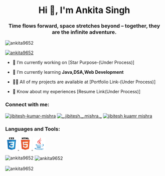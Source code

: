 <h1 align="center">Hi 👋, I'm Ankita Singh</h1>
<h3 align="center">Time flows forward, space stretches beyond – together, they are the infinite adventure.</h3>

<p align="left"> <img src="https://komarev.com/ghpvc/?username=jibitesh2004&label=Profile%20views&color=0e75b6&style=flat" alt="ankita9652" /> </p>

<p align="left"> <a href="https://github.com/ryo-ma/github-profile-trophy"><img src="https://github-profile-trophy.vercel.app/?username=ankita9652" alt="ankita9652" /></a> </p>

- 🔭 I’m currently working on [Star Purpose-(Under Process)]

- 🌱 I’m currently learning **Java,DSA,Web Development**

- 👨‍💻 All of my projects are available at [Portfolio Link-(Under Process)]

- 📄 Know about my experiences [Resume Link(Under Process)]
<h3 align="left">Connect with me:</h3>
<p align="left">
<a href="https://linkedin.com/in/ankita-singh275" target="blank"><img align="center" src="https://raw.githubusercontent.com/rahuldkjain/github-profile-readme-generator/master/src/images/icons/Social/linked-in-alt.svg" alt="jibitesh-kumar-mishra" height="30" width="40" /></a>
<a href="https://instagram.com/ankita.singh2104" target="blank"><img align="center" src="https://raw.githubusercontent.com/rahuldkjain/github-profile-readme-generator/master/src/images/icons/Social/instagram.svg" alt="_.jibitesh._.mishra._" height="30" width="40" /></a>
<a href="https://www.leetcode.com/l44ZCtSL9s" target="blank"><img align="center" src="https://raw.githubusercontent.com/rahuldkjain/github-profile-readme-generator/master/src/images/icons/Social/leet-code.svg" alt="jibitesh kuamr mishra" height="30" width="40" /></a>
</p>

<h3 align="left">Languages and Tools:</h3>
<p align="left"> <a href="https://www.w3schools.com/css/" target="_blank" rel="noreferrer"> <img src="https://raw.githubusercontent.com/devicons/devicon/master/icons/css3/css3-original-wordmark.svg" alt="css3" width="40" height="40"/> </a> <a href="https://www.w3.org/html/" target="_blank" rel="noreferrer"> <img src="https://raw.githubusercontent.com/devicons/devicon/master/icons/html5/html5-original-wordmark.svg" alt="html5" width="40" height="40"/> </a> <a href="https://www.java.com" target="_blank" rel="noreferrer"> <img src="https://raw.githubusercontent.com/devicons/devicon/master/icons/java/java-original.svg" alt="java" width="40" height="40"/> </a> </p>

<p><img align="left" src="https://github-readme-stats.vercel.app/api/top-langs?username=ankita9652&show_icons=true&locale=en&layout=compact" alt="ankita9652" /></p>

<p>&nbsp;<img align="center" src="https://github-readme-stats.vercel.app/api?username=ankita9652&show_icons=true&locale=en" alt="ankita9652" /></p>

<p><img align="center" src="https://github-readme-streak-stats.herokuapp.com/?user=ankita9652&" alt="ankita9652" /></p>
